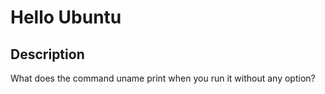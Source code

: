 # Hello Ubuntu

## Description
What does the command uname print when you run it without any option?
